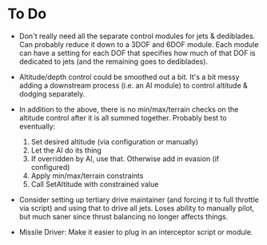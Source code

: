 # To Do #

 * Don't really need all the separate control modules for jets & dediblades. Can probably reduce it down to a 3DOF and 6DOF module. Each module can have a setting for each DOF that specifies how much of that DOF is dedicated to jets (and the remaining goes to dediblades).

 * Altitude/depth control could be smoothed out a bit. It's a bit messy adding a downstream process (i.e. an AI module) to control altitude & dodging separately.

 * In addition to the above, there is no min/max/terrain checks on the altitude control after it is all summed together. Probably best to eventually:

    1. Set desired altitude (via configuration or manually)
    2. Let the AI do its thing
    3. If overridden by AI, use that. Otherwise add in evasion (if configured)
    4. Apply min/max/terrain constraints
    5. Call SetAltitude with constrained value

 * Consider setting up tertiary drive maintainer (and forcing it to full throttle via script) and using that to drive all jets. Loses ability to manually pilot, but much saner since thrust balancing no longer affects things.

 * Missile Driver: Make it easier to plug in an interceptor script or module.
